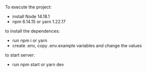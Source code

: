 To execute the project:

- install Node 14.18.1
- npm 6.14.15 or yarn 1.22.17

to install the dependences:

- run npm i or yarn
- create .env, copy .env.example variables and change the values

to start server:
- run npm start or yarn dev
